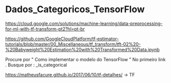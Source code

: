 # Dados_Categoricos_TensorFlow
 

https://cloud.google.com/solutions/machine-learning/data-preprocessing-for-ml-with-tf-transform-pt2?hl=pt-br

https://github.com/GoogleCloudPlatform/tf-estimator-tutorials/blob/master/00_Miscellaneous/tf_transform/tft-02%20-%20Babyweight%20Estimation%20with%20Transformed%20Data.ipynb

Procure por  " Como implementar o modelo do TensorFlow " No primeiro link .
Busque por :   _is_categorical


https://matheusfacure.github.io/2017/06/10/tf-detalhes/ -> TF
